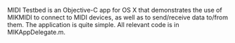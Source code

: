 MIDI Testbed is an Objective-C app for OS X that demonstrates the use of MIKMIDI to connect to MIDI devices, as well as to send/receive data to/from them. The application is quite simple. All relevant code is in MIKAppDelegate.m.
